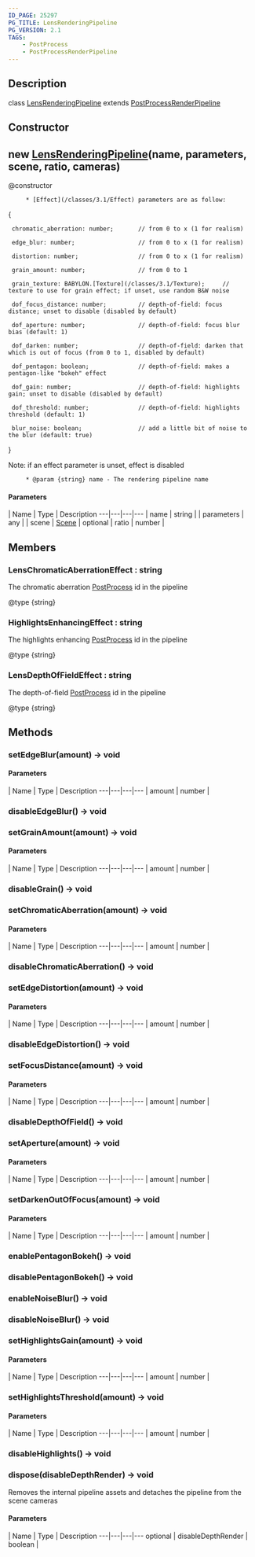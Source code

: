 ```yaml
---
ID_PAGE: 25297
PG_TITLE: LensRenderingPipeline
PG_VERSION: 2.1
TAGS:
    - PostProcess
    - PostProcessRenderPipeline
---
```

## Description

class [LensRenderingPipeline](/classes/3.1/LensRenderingPipeline) extends [PostProcessRenderPipeline](/classes/3.1/PostProcessRenderPipeline)



## Constructor

## new [LensRenderingPipeline](/classes/3.1/LensRenderingPipeline)(name, parameters, scene, ratio, cameras)

@constructor

         * [Effect](/classes/3.1/Effect) parameters are as follow:

{

     chromatic_aberration: number;       // from 0 to x (1 for realism)

     edge_blur: number;                  // from 0 to x (1 for realism)

     distortion: number;                 // from 0 to x (1 for realism)

     grain_amount: number;               // from 0 to 1

     grain_texture: BABYLON.[Texture](/classes/3.1/Texture);     // texture to use for grain effect; if unset, use random B&W noise

     dof_focus_distance: number;         // depth-of-field: focus distance; unset to disable (disabled by default)

     dof_aperture: number;               // depth-of-field: focus blur bias (default: 1)

     dof_darken: number;                 // depth-of-field: darken that which is out of focus (from 0 to 1, disabled by default)

     dof_pentagon: boolean;              // depth-of-field: makes a pentagon-like "bokeh" effect

     dof_gain: number;                   // depth-of-field: highlights gain; unset to disable (disabled by default)

     dof_threshold: number;              // depth-of-field: highlights threshold (default: 1)

     blur_noise: boolean;                // add a little bit of noise to the blur (default: true)

}

Note: if an effect parameter is unset, effect is disabled

         * @param {string} name - The rendering pipeline name

#### Parameters
 | Name | Type | Description
---|---|---|---
 | name | string | 
 | parameters | any | 
 | scene | [Scene](/classes/3.1/Scene) | 
optional | ratio | number | 
## Members

### LensChromaticAberrationEffect : string

The chromatic aberration [PostProcess](/classes/3.1/PostProcess) id in the pipeline

@type {string}

### HighlightsEnhancingEffect : string

The highlights enhancing [PostProcess](/classes/3.1/PostProcess) id in the pipeline

@type {string}

### LensDepthOfFieldEffect : string

The depth-of-field [PostProcess](/classes/3.1/PostProcess) id in the pipeline

@type {string}

## Methods

### setEdgeBlur(amount) &rarr; void



#### Parameters
 | Name | Type | Description
---|---|---|---
 | amount | number | 

### disableEdgeBlur() &rarr; void


### setGrainAmount(amount) &rarr; void



#### Parameters
 | Name | Type | Description
---|---|---|---
 | amount | number | 

### disableGrain() &rarr; void


### setChromaticAberration(amount) &rarr; void



#### Parameters
 | Name | Type | Description
---|---|---|---
 | amount | number | 

### disableChromaticAberration() &rarr; void


### setEdgeDistortion(amount) &rarr; void



#### Parameters
 | Name | Type | Description
---|---|---|---
 | amount | number | 

### disableEdgeDistortion() &rarr; void


### setFocusDistance(amount) &rarr; void



#### Parameters
 | Name | Type | Description
---|---|---|---
 | amount | number | 

### disableDepthOfField() &rarr; void


### setAperture(amount) &rarr; void



#### Parameters
 | Name | Type | Description
---|---|---|---
 | amount | number | 

### setDarkenOutOfFocus(amount) &rarr; void



#### Parameters
 | Name | Type | Description
---|---|---|---
 | amount | number | 

### enablePentagonBokeh() &rarr; void


### disablePentagonBokeh() &rarr; void


### enableNoiseBlur() &rarr; void


### disableNoiseBlur() &rarr; void


### setHighlightsGain(amount) &rarr; void



#### Parameters
 | Name | Type | Description
---|---|---|---
 | amount | number | 

### setHighlightsThreshold(amount) &rarr; void



#### Parameters
 | Name | Type | Description
---|---|---|---
 | amount | number | 

### disableHighlights() &rarr; void


### dispose(disableDepthRender) &rarr; void

Removes the internal pipeline assets and detaches the pipeline from the scene cameras

#### Parameters
 | Name | Type | Description
---|---|---|---
optional | disableDepthRender | boolean | 

